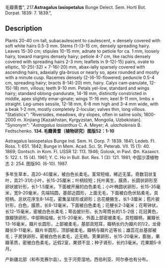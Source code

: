 毛瓣黄耆",
217.**Astragalus lasiopetalus** Bunge Delect. Sem. Horti Bot. Dorpat. 1839: 7. 1839.",

## Description
Plants 20-40 cm tall, subacaulescent to caulescent, ± densely covered with soft white hairs 0.5-3 mm. Stems (1-)3-15 cm, densely spreading hairy. Leaves 15-30 cm; stipules 10-15 mm, adnate to petiole for ca. 1 mm, loosely hairy, toward margins densely hairy; petiole 4-7 cm, like rachis densely covered with spreading hairs 2-3 mm; leaflets in 9-12(-15) pairs, ovate to elliptic, 10-25(-32) × 7-16(-20) mm, abax-ially sparsely covered with ascending hairs, adaxially gla-brous or nearly so, apex rounded and mostly with a minute cusp. Racemes densely (2-)6-10-flowered; peduncle 0.5-4 cm, spreading hairy; bracts 8-14(-20) mm, hairy. Calyx cam-panulate, 12-15(-18) mm, villous; teeth 9-10 mm. Petals yel-low, standard and wings hairy; standard oblong-pandurate, 14-18 mm, distinctly constricted in middle, apex slightly emar-ginate; wings 11-16 mm; keel 9-11 mm, limbs ± straight. Leg-umes sessile, 12-18 mm, 6-8 mm high and 3-4 mm wide, with a beak 1-2 mm, mostly completely 2-locular; valves thin, long villous.
  "Statistics": "Riversides, meadows, dry slopes, often in saline soils; 1800-2000 m. Xinjiang [Kazakhstan, Kyrgyzstan, Mongolia, Uzbekistan].
  "Synonym": "*Astragalus lasianthus* C. A. Meyer; *A. ulacholensis* B. Fedtschenko.
**134. 毛瓣黄耆（植物研究）图版52：1-10**

Astragalus lasiopetalus Bunge Ind. Sem. H. Dorp. 7: 1839. 1841; Ledeb. Fl. Ross. 1: 651. 1842; Bunge in Mem. Acad. Sci. St. Peterab. VII. 15 (1): 40. 1869; Gontsch. in Kom. Fl. USSR 12: 113. 1946; Golosk, in Pavl. Φπ. Казахст. 5: 122. t. 15 (4). 1961; Y. C. Ho in Bull. Bot. Res. 1 (3): 121. 1981; 中国沙漠植物志 2: 254. 图版90. (6-10). 1987.

多年生草本，高20-40厘米，被白色长柔毛。茎常短缩，稀近无茎。奇数羽状复叶，具21-31片小叶，长15-25厘米；叶柄较短；托叶离生，膜质，长圆状卵形至卵状披针形，长1-1.5厘米，下面被开展的白色柔毛；小叶椭圆状卵形，长15-35毫米，宽9-20毫米，先端钝圆，基部近圆形，上面无毛，下面被白色伏贴柔毛，具短柄。总状花序生8-14花，密集呈球形或卵形；总花梗腋生，长1-3厘米；苞片披针形，白色，膜质，长8-12毫米，下面被白色柔毛；花梗长2-3毫米；花萼钟状，长12-15毫米，密被白色长柔毛；萼齿披针形，长为萼筒长的1.5-2倍；花冠黄色，旗瓣狭卵形，中部稍缢缩，长15-20毫米，外面上部密被柔毛，具短瓣柄，翼瓣长13-16毫米，瓣片长圆形，上部被柔毛，基部具短耳，瓣柄长约为瓣片的1/2，龙骨瓣长9-11毫米，瓣片半圆形，顶部被柔毛，瓣柄与瓣片近等长；雄蕊花丝基部被毛；子房狭卵形，密被白色长柔毛，近无柄。荚果卵形，长15-20毫米，膨胀，果瓣革质，密被白色柔毛，近假2室，果颈不显；种子肾形，长约3毫米。花果期5-8月。

产新疆北部（和布克赛尔县）。生于河旁湿地。西伯利亚、阿尔泰也有分布。
